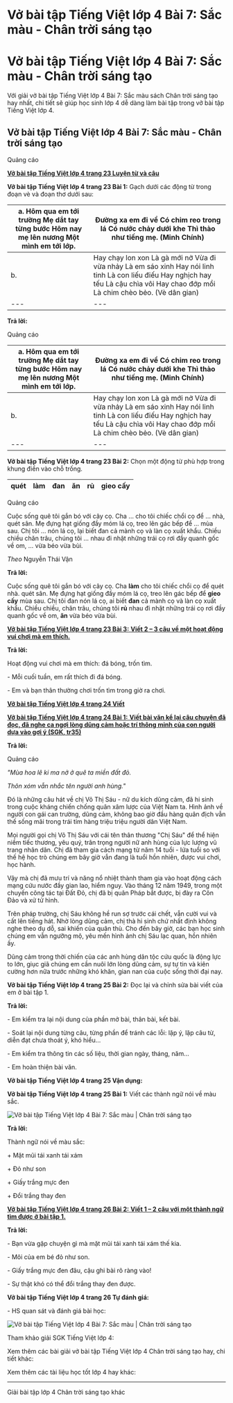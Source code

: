 # Vở bài tập Tiếng Việt lớp 4 Bài 7: Sắc màu - Chân trời sáng tạo

# Vở bài tập Tiếng Việt lớp 4 Bài 7: Sắc màu - Chân trời sáng tạo

Với giải vở bài tập Tiếng Việt lớp 4 Bài 7: Sắc màu sách Chân trời sáng tạo hay nhất, chi tiết sẽ giúp học sinh lớp 4 dễ dàng làm bài tập trong vở bài tập Tiếng Việt lớp 4.

## Vở bài tập Tiếng Việt lớp 4 Bài 7: Sắc màu - Chân trời sáng tạo

Quảng cáo

[**Vở bài tập Tiếng Việt lớp 4 trang 23 Luyện từ và câu**](https://vietjack.com/vbt-tieng-viet-4-ct/luyen-tu-va-cau-trang-23-vbt-tieng-viet-4-tap-1.jsp)

**Vở bài tập Tiếng Việt lớp 4 trang 23 Bài 1:** Gạch dưới các động từ trong đoạn vè và đoạn thơ dưới sau:

a. Hôm qua em tới trường Mẹ dắt tay từng bước Hôm nay mẹ lên nương Một mình em tới lớp. |  Đường xa em đi về Có chim reo trong lá Có nước chảy dưới khe Thì thào như tiếng mẹ. (Minh Chính)  
---|---  
b. |  Hay chạy lon xon Là gà mới nở Vừa đi vừa nhảy Là em sáo xinh Hay nói linh tinh Là con liếu điếu Hay nghịch hay tếu Là cậu chìa vôi Hay chao đớp mồi Là chim chèo bẻo. (Vè dân gian) |   
---|---|---  
  
**Trả lời:**

Quảng cáo

a. Hôm qua em tới trường Mẹ dắt tay từng bước Hôm nay mẹ lên nương Một mình em tới lớp. |  Đường xa em đi về Có chim reo trong lá Có nước chảy dưới khe Thì thào như tiếng mẹ. (Minh Chính)  
---|---  
b. |  Hay chạy lon xon Là gà mới nở Vừa đi vừa nhảy Là em sáo xinh Hay nói linh tinh Là con liếu điếu Hay nghịch hay tếu Là cậu chìa vôi Hay chao đớp mồi Là chim chèo bẻo. (Vè dân gian) |   
---|---|---  
  
**Vở bài tập Tiếng Việt lớp 4 trang 23 Bài 2:** Chọn một động từ phù hợp trong khung điền vào chỗ trống.

quét | làm | đan | ăn | rủ | gieo cấy  
---|---|---|---|---|---  
  
Quảng cáo

Cuộc sống quê tôi gắn bó với cây cọ. Cha … cho tôi chiếc chổi cọ để … nhà, quét sân. Mẹ đựng hạt giống đầy móm lá cọ, treo lên gác bếp để … mùa sau. Chị tôi … nón lá cọ, lại biết đan cả mành cọ và làn cọ xuất khẩu. Chiều chiều chăn trâu, chúng tôi … nhau đi nhặt những trái cọ rơi đầy quanh gốc về om, … vừa béo vừa bùi.

_Theo_ Nguyễn Thái Vận

**Trả lời:**

Cuộc sống quê tôi gắn bó với cây cọ. Cha **làm** cho tôi chiếc chổi cọ để quét nhà. quét sân. Mẹ đựng hạt giống đầy móm lá cọ, treo lên gác bếp để **gieo cấy** mùa sau. Chị tôi đan nón lá cọ, ai biết **đan** cả mành cọ và làn cọ xuất khẩu. Chiều chiều, chăn trâu, chúng tôi **rủ** nhau đi nhặt những trái cọ rơi đầy quanh gốc về om, **ăn** vừa béo vừa bùi.

[**Vở bài tập Tiếng Việt lớp 4 trang 23 Bài 3:** **Viết 2 – 3 câu về một hoạt động vui chơi mà em thích.**](https://vietjack.com/vbt-tieng-viet-4-ct/viet-2-3-cau-ve-mot-hoat-dong-vui-choi-vm.jsp)

**Trả lời:**

Hoạt động vui chơi mà em thích: đá bóng, trốn tìm.

\- Mỗi cuối tuần, em rất thích đi đá bóng.

\- Em và bạn thân thường chơi trốn tìm trong giờ ra chơi.

[**Vở bài tập Tiếng Việt lớp 4 trang 24 Viết**](https://vietjack.com/vbt-tieng-viet-4-ct/viet-trang-24-vbt-tieng-viet-4-tap-1.jsp)

[**Vở bài tập Tiếng Việt lớp 4 trang 24 Bài 1:** **Viết bài văn kể lại câu chuyện đã đọc, đã nghe ca ngợi lòng dũng cảm hoặc trí thông minh của con người dựa vào gợi ý (SGK, tr35)**](https://vietjack.com/vbt-tieng-viet-4-ct/viet-bai-van-ke-lai-cau-chuyen-da-doc-vm.jsp)

**Trả lời:**

Quảng cáo

_"Mùa hoa lê ki ma nở ở quê ta miền đất đỏ._

_Thôn xóm vẫn nhắc tên người anh hùng."_

Đó là những câu hát về chị Võ Thị Sáu - nữ du kích dũng cảm, đã hi sinh trong cuộc kháng chiến chống quân xâm lược của Việt Nam ta. Hình ảnh về người con gái can trường, dũng cảm, không bao giờ đầu hàng quân địch vẫn thế sống mãi trong trái tim hàng triệu triệu người dân Việt Nam.

Mọi người gọi chị Võ Thị Sáu với cái tên thân thương "Chị Sáu" để thể hiện niềm tiếc thương, yêu quý, trân trọng người nữ anh hùng của lực lượng vũ trang nhân dân. Chị đã tham gia cách mạng từ năm 14 tuổi - lứa tuổi so với thế hệ học trò chúng em bây giờ vẫn đang là tuổi hồn nhiên, được vui chơi, học hành.

Vậy mà chị đã mưu trí và năng nổ nhiệt thành tham gia vào hoạt động cách mạng cứu nước đầy gian lao, hiểm nguy. Vào tháng 12 năm 1949, trong một chuyến công tác tại Đất Đỏ, chị đã bị quân Pháp bắt được, bị đày ra Côn Đảo và xử tử hình.

Trên pháp trường, chị Sáu không hề run sợ trước cái chết, vẫn cười vui và cất lên tiếng hát. Nhờ lòng dũng cảm, chị thà hi sinh chứ nhất định không nghe theo dụ dỗ, sai khiến của quân thù. Cho đến bây giờ, các bạn học sinh chúng em vẫn ngưỡng mộ, yêu mến hình ảnh chị Sáu lạc quan, hồn nhiên ấy.

Dũng cảm trong thời chiến của các anh hùng dân tộc cứu quốc là động lực to lớn, giục giã chúng em cần nuôi lớn lòng dũng cảm, sự tự tin và kiên cường hơn nữa trước những khó khăn, gian nan của cuộc sống thời đại nay.

**Vở bài tập Tiếng Việt lớp 4 trang 25 Bài 2:** Đọc lại và chỉnh sửa bài viết của em ở bài tập 1.

**Trả lời:**

\- Em kiểm tra lại nội dung của phần mở bài, thân bài, kết bài.

\- Soát lại nội dung từng câu, từng phần để tránh các lỗi: lặp ý, lặp câu từ, diễn đạt chưa thoát ý, khó hiểu…

\- Em kiểm tra thông tin các số liệu, thời gian ngày, tháng, năm…

\- Em hoàn thiện bài văn.

**Vở bài tập Tiếng Việt lớp 4 trang 25 Vận dụng:**

**Vở bài tập Tiếng Việt lớp 4 trang 25 Bài 1:** Viết các thành ngữ nói về màu sắc.

![Vở bài tập Tiếng Việt lớp 4 Bài 7: Sắc màu | Chân trời sáng tạo](https://vietjack.com/vbt-tieng-viet-4-ct/images/bai-7-sac-mau-188330.PNG)

**Trả lời:**

Thành ngữ nói về màu sắc:

\+ Mặt mũi tái xanh tái xám

\+ Đỏ như son

\+ Giấy trắng mực đen

\+ Đổi trắng thay đen

[**Vở bài tập Tiếng Việt lớp 4 trang 26 Bài 2:** **Viết 1 – 2 câu với một thành ngữ tìm được ở bài tập 1.**](https://vietjack.com/vbt-tieng-viet-4-ct/viet-1-2-cau-voi-mot-thanh-ngu-tim-duoc-vm.jsp)

**Trả lời:**

\- Bạn vừa gặp chuyện gì mà mặt mũi tái xanh tái xám thế kia.

\- Môi của em bé đỏ như son.

\- Giấy trắng mực đen đâu, cậu ghi bài rõ ràng vào!

\- Sự thật khó có thể đổi trắng thay đen được.

**Vở bài tập Tiếng Việt lớp 4 trang 26 Tự đánh giá:**

\- HS quan sát và đánh giá bài học: 

![Vở bài tập Tiếng Việt lớp 4 Bài 7: Sắc màu | Chân trời sáng tạo](https://vietjack.com/vbt-tieng-viet-4-ct/images/bai-7-sac-mau-188331.PNG)

Tham khảo giải SGK Tiếng Việt lớp 4:

Xem thêm các bài giải vở bài tập Tiếng Việt lớp 4 Chân trời sáng tạo hay, chi tiết khác:

Xem thêm các tài liệu học tốt lớp 4 hay khác:

* * *

Giải bài tập lớp 4 Chân trời sáng tạo khác
